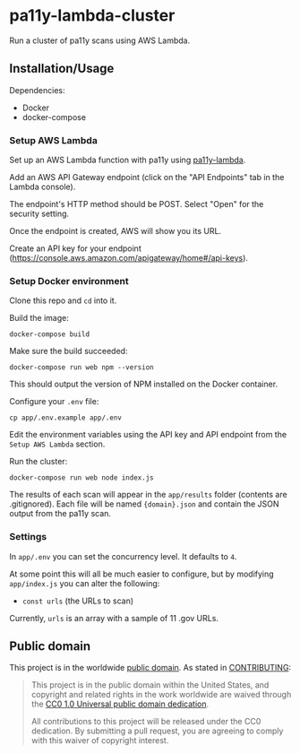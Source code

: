 # pa11y-lambda-cluster

Run a cluster of pa11y scans using AWS Lambda.

## Installation/Usage

Dependencies:

- Docker
- docker-compose

### Setup AWS Lambda

Set up an AWS Lambda function with pa11y using [pa11y-lambda](https://github.com/18f/pa11y-lambda).

Add an AWS API Gateway endpoint (click on the "API Endpoints" tab in the Lambda console).

The endpoint's HTTP method should be POST. Select "Open" for the security setting.

Once the endpoint is created, AWS will show you its URL.

Create an API key for your endpoint (https://console.aws.amazon.com/apigateway/home#/api-keys).

### Setup Docker environment

Clone this repo and `cd` into it.

Build the image:

```
docker-compose build
```

Make sure the build succeeded:

```
docker-compose run web npm --version
```

This should output the version of NPM installed on the Docker container.

Configure your `.env` file:

```
cp app/.env.example app/.env
```

Edit the environment variables using the API key and API endpoint from the `Setup AWS Lambda` section.

Run the cluster:

```
docker-compose run web node index.js
```

The results of each scan will appear in the `app/results` folder (contents are .gitignored). Each file will be named `{domain}.json` and contain the JSON output from the pa11y scan.

### Settings

In `app/.env` you can set the concurrency level. It defaults to `4`.

At some point this will all be much easier to configure, but by modifying `app/index.js` you can alter the following:

- `const urls` (the URLs to scan)

Currently, `urls` is an array with a sample of 11 .gov URLs.

## Public domain

This project is in the worldwide [public domain](LICENSE.md). As stated in [CONTRIBUTING](CONTRIBUTING.md):

> This project is in the public domain within the United States, and copyright and related rights in the work worldwide are waived through the [CC0 1.0 Universal public domain dedication](https://creativecommons.org/publicdomain/zero/1.0/).
>
> All contributions to this project will be released under the CC0 dedication. By submitting a pull request, you are agreeing to comply with this waiver of copyright interest.
